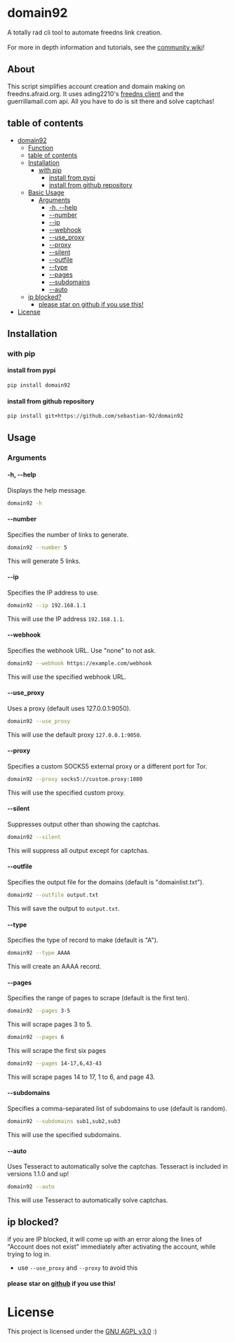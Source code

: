 # domain92
A totally rad cli tool to automate freedns link creation.<br><br>
For more in depth information and tutorials, see the [community wiki](https://github.com/sebastian-92/domain92/wiki)!
## About
This script simplifies account creation and domain making on freedns.afraid.org.
It uses ading2210's [freedns client](https://github.com/ading2210/freedns-client) and the guerrillamail.com api.
All you have to do is sit there and solve captchas!
## table of contents
- [domain92](#domain92)
  - [Function](#function)
  - [table of contents](#table-of-contents)
  - [Installation](#installation)
    - [with pip](#with-pip)
      - [install from pypi](#install-from-pypi)
      - [install from github repository](#install-from-github-repository)
  - [Basic Usage](#usage)
    - [Arguments](#arguments)
      - [-h, --help](#-h---help)
      - [--number](#--number)
      - [--ip](#--ip)
      - [--webhook](#--webhook)
      - [--use\_proxy](#--use_proxy)
      - [--proxy](#--proxy)
      - [--silent](#--silent)
      - [--outfile](#--outfile)
      - [--type](#--type)
      - [--pages](#--pages)
      - [--subdomains](#--subdomains)
      - [--auto](#--auto)
  - [ip blocked?](#ip-blocked)
      - [please star on github if you use this!](#please-star-on-github-if-you-use-this)
- [License](#license)

## Installation
### with pip
#### install from pypi
```bash
pip install domain92
```
#### install from github repository
```bash
pip install git+https://github.com/sebastian-92/domain92
```
## Usage
### Arguments
#### -h, --help
Displays the help message.
```bash
domain92 -h
```

#### --number
Specifies the number of links to generate.
```bash
domain92 --number 5
```
This will generate 5 links.

#### --ip
Specifies the IP address to use.
```bash
domain92 --ip 192.168.1.1
```
This will use the IP address `192.168.1.1`.

#### --webhook
Specifies the webhook URL. Use "none" to not ask.
```bash
domain92 --webhook https://example.com/webhook
```
This will use the specified webhook URL.

#### --use_proxy
Uses a proxy (default uses 127.0.0.1:9050).
```bash
domain92 --use_proxy
```
This will use the default proxy `127.0.0.1:9050`.

#### --proxy
Specifies a custom SOCKS5 external proxy or a different port for Tor.
```bash
domain92 --proxy socks5://custom.proxy:1080
```
This will use the specified custom proxy.

#### --silent
Suppresses output other than showing the captchas.
```bash
domain92 --silent
```
This will suppress all output except for captchas.

#### --outfile
Specifies the output file for the domains (default is "domainlist.txt").
```bash
domain92 --outfile output.txt
```
This will save the output to `output.txt`.

#### --type
Specifies the type of record to make (default is "A").
```bash
domain92 --type AAAA
```
This will create an AAAA record.

#### --pages
Specifies the range of pages to scrape (default is the first ten).
```bash
domain92 --pages 3-5
```
This will scrape pages 3 to 5.
```bash
domain92 --pages 6
```
This will scrape the first six pages
```bash
domain92 --pages 14-17,6,43-43
```
This will scrape pages 14 to 17, 1 to 6, and page 43.

#### --subdomains
Specifies a comma-separated list of subdomains to use (default is random).
```bash
domain92 --subdomains sub1,sub2,sub3
```
This will use the specified subdomains.

#### --auto
Uses Tesseract to automatically solve the captchas. Tesseract is included in versions 1.1.0 and up!
```bash
domain92 --auto
```
This will use Tesseract to automatically solve captchas.

## ip blocked?
if you are IP blocked, it will come up with an error along the lines of "Account does not exist" immediately after activating the account, while trying to log in.
- use `--use_proxy` and `--proxy` to avoid this

#### please star on [github](https://github.com/sebastian-92/domain92) if you use this!
# License
This project is licensed under the [GNU AGPL v3.0](LICENSE) :)
